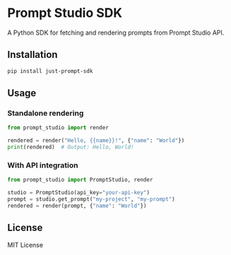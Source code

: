 # Prompt Studio SDK

A Python SDK for fetching and rendering prompts from Prompt Studio API.

## Installation

```bash
pip install just-prompt-sdk
```

## Usage

### Standalone rendering
```python
from prompt_studio import render

rendered = render("Hello, {{name}}!", {"name": "World"})
print(rendered)  # Output: Hello, World!
```

### With API integration
```python
from prompt_studio import PromptStudio, render

studio = PromptStudio(api_key="your-api-key")
prompt = studio.get_prompt("my-project", "my-prompt")
rendered = render(prompt, {"name": "World"})
```

## License

MIT License